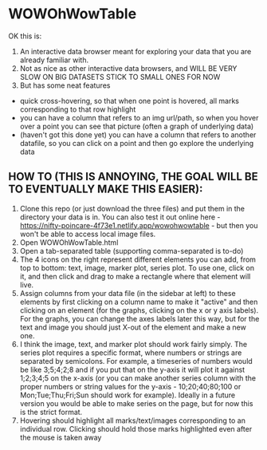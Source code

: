 # WOWOhWowTable

OK this is:
1. An interactive data browser meant for exploring your data that you are already familiar with.
2. Not as nice as other interactive data browsers, and WILL BE VERY SLOW ON BIG DATASETS STICK TO SMALL ONES FOR NOW
3. But has some neat features
  * quick cross-hovering, so that when one point is hovered, all marks corresponding to that row highlight
  * you can have a column that refers to an img url/path, so when you hover over a point you can see that picture (often a graph of underlying data)
  * (haven't got this done yet) you can have a column that refers to another datafile, so you can click on a point and then go explore the underlying data
  
## HOW TO (THIS IS ANNOYING, THE GOAL WILL BE TO EVENTUALLY MAKE THIS EASIER):

1. Clone this repo (or just download the three files) and put them in the directory your data is in. You can also test it out online here - https://nifty-poincare-4f73e1.netlify.app/wowohwowtable - but then you won't be able to access local image files.
2. Open WOWOhWowTable.html
3. Open a tab-separated table (supporting comma-separated is to-do)
4. The 4 icons on the right represent different elements you can add, from top to bottom: text, image, marker plot, series plot. To use one, click on it, and then click and drag to make a rectangle where that element will live.
5. Assign columns from your data file (in the sidebar at left) to these elements by first clicking on a column name to make it "active" and then clicking on an element (for the graphs, clicking on the x or y axis labels). For the graphs, you can change the axes labels later this way, but for the text and image you should just X-out of the element and make a new one.
6. I think the image, text, and marker plot should work fairly simply. The series plot requires a specific format, where numbers or strings are separated by semicolons. For example, a timeseries of numbers would be like 3;5;4;2;8 and if you put that on the y-axis it will plot it against 1;2;3;4;5 on the x-axis (or you can make another series column with the proper numbers or string values for the y-axis - 10;20;40;80;100 or Mon;Tue;Thu;Fri;Sun should work for example). Ideally in a future version you would be able to make series on the page, but for now this is the strict format.
7. Hovering should highlight all marks/text/images corresponding to an individual row. Clicking should hold those marks highlighted even after the mouse is taken away
